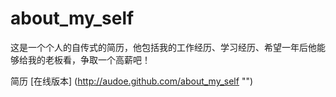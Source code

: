 about_my_self
=============

这是一个个人的自传式的简历，他包括我的工作经历、学习经历、希望一年后他能够给我的老板看，争取一个高薪吧！

简历 [在线版本] (http://audoe.github.com/about_my_self "")

